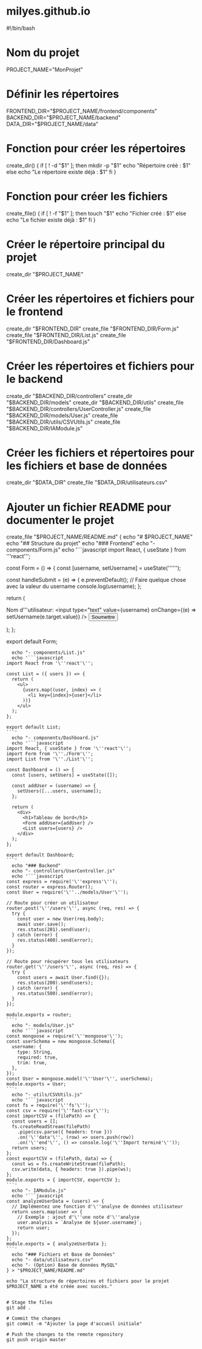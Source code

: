 # milyes.github.io
#!/bin/bash

# Nom du projet
PROJECT_NAME="MonProjet"

# Définir les répertoires
FRONTEND_DIR="$PROJECT_NAME/frontend/components"
BACKEND_DIR="$PROJECT_NAME/backend"
DATA_DIR="$PROJECT_NAME/data"

# Fonction pour créer les répertoires
create_dir() {
    if [ ! -d "$1" ]; then
        mkdir -p "$1"
        echo "Répertoire créé : $1"
    else
        echo "Le répertoire existe déjà : $1"
    fi
}

# Fonction pour créer les fichiers
create_file() {
    if [ ! -f "$1" ]; then
        touch "$1"
        echo "Fichier créé : $1"
    else
        echo "Le fichier existe déjà : $1"
    fi
}

# Créer le répertoire principal du projet
create_dir "$PROJECT_NAME"

# Créer les répertoires et fichiers pour le frontend
create_dir "$FRONTEND_DIR"
create_file "$FRONTEND_DIR/Form.js"
create_file "$FRONTEND_DIR/List.js"
create_file "$FRONTEND_DIR/Dashboard.js"

# Créer les répertoires et fichiers pour le backend
create_dir "$BACKEND_DIR/controllers"
create_dir "$BACKEND_DIR/models"
create_dir "$BACKEND_DIR/utils"
create_file "$BACKEND_DIR/controllers/UserController.js"
create_file "$BACKEND_DIR/models/User.js"
create_file "$BACKEND_DIR/utils/CSVUtils.js"
create_file "$BACKEND_DIR/IAModule.js"

# Créer les fichiers et répertoires pour les fichiers et base de données
create_dir "$DATA_DIR"
create_file "$DATA_DIR/utilisateurs.csv"

# Ajouter un fichier README pour documenter le projet
create_file "$PROJECT_NAME/README.md"
{
  echo "# $PROJECT_NAME"
  echo "## Structure du projet"
  echo "### Frontend"
  echo "- components/Form.js"
  echo '```javascript
import React, { useState } from '\''react'\'';

const Form = () => {
  const [username, setUsername] = useState('\'''\'');

  const handleSubmit = (e) => {
    e.preventDefault();
    // Faire quelque chose avec la valeur du username
    console.log(username);
  };

  return (
    <form onSubmit={handleSubmit}>
      <label>Nom d'\''utilisateur:</label>
      <input 
        type="text" 
        value={username} 
        onChange={(e) => setUsername(e.target.value)} 
      />
      <button type="submit">Soumettre</button>
    </form>
  );
};

export default Form;
```'
  echo "- components/List.js"
  echo '```javascript
import React from '\''react'\'';

const List = ({ users }) => {
  return (
    <ul>
      {users.map((user, index) => (
        <li key={index}>{user}</li>
      ))}
    </ul>
  );
};

export default List;
```'
  echo "- components/Dashboard.js"
  echo '```javascript
import React, { useState } from '\''react'\'';
import Form from '\''./Form'\'';
import List from '\''./List'\'';

const Dashboard = () => {
  const [users, setUsers] = useState([]);

  const addUser = (username) => {
    setUsers([...users, username]);
  };

  return (
    <div>
      <h1>Tableau de bord</h1>
      <Form addUser={addUser} />
      <List users={users} />
    </div>
  );
};

export default Dashboard;
```'
  echo "### Backend"
  echo "- controllers/UserController.js"
  echo '```javascript
const express = require('\''express'\'');
const router = express.Router();
const User = require('\''../models/User'\'');

// Route pour créer un utilisateur
router.post('\''/users'\'', async (req, res) => {
  try {
    const user = new User(req.body);
    await user.save();
    res.status(201).send(user);
  } catch (error) {
    res.status(400).send(error);
  }
});

// Route pour récupérer tous les utilisateurs
router.get('\''/users'\'', async (req, res) => {
  try {
    const users = await User.find({});
    res.status(200).send(users);
  } catch (error) {
    res.status(500).send(error);
  }
});

module.exports = router;
```'
  echo "- models/User.js"
  echo '```javascript
const mongoose = require('\''mongoose'\'');
const userSchema = new mongoose.Schema({
  username: {
    type: String,
    required: true,
    trim: true,
  },
});
const User = mongoose.model('\''User'\'', userSchema);
module.exports = User;
```'
  echo "- utils/CSVUtils.js"
  echo '```javascript
const fs = require('\''fs'\'');
const csv = require('\''fast-csv'\'');
const importCSV = (filePath) => {
  const users = [];
  fs.createReadStream(filePath)
    .pipe(csv.parse({ headers: true }))
    .on('\''data'\'', (row) => users.push(row))
    .on('\''end'\'', () => console.log('\''Import terminé'\''));
  return users;
};
const exportCSV = (filePath, data) => {
  const ws = fs.createWriteStream(filePath);
  csv.write(data, { headers: true }).pipe(ws);
};
module.exports = { importCSV, exportCSV };
```'
  echo "- IAModule.js"
  echo '```javascript
const analyzeUserData = (users) => {
  // Implémentez une fonction d'\''analyse de données utilisateur
  return users.map(user => {
    // Exemple : ajout d'\''une note d'\''analyse
    user.analysis = `Analyse de ${user.username}`;
    return user;
  });
};
module.exports = { analyzeUserData };
```'
  echo "### Fichiers et Base de Données"
  echo "- data/utilisateurs.csv"
  echo "- (Option) Base de données MySQL"
} > "$PROJECT_NAME/README.md"

echo "La structure de répertoires et fichiers pour le projet $PROJECT_NAME a été créée avec succès."


# Stage the files
git add .

# Commit the changes
git commit -m "Ajouter la page d'accueil initiale"

# Push the changes to the remote repository
git push origin master
